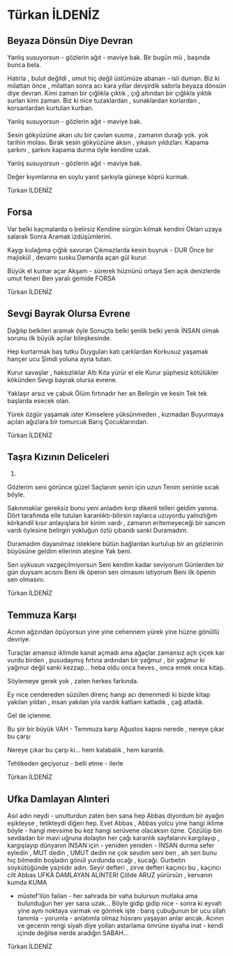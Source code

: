 # Türkan İLDENİZ

## Beyaza Dönsün Diye Devran

Yanlış susuyorsun - gözlerin ağıt -
maviye bak.
Bir bugün mü , başında bunca bela.


Hatırla ,
bulut değildi , umut hiç değil
üstümüze abanan - isli duman.
Biz ki milattan önce , milattan sonra
acı kara yıllar devşirdik sabırla
beyaza dönsün diye devran.
Kimi zaman bir çığlıkla çıktık , çığ altından
bir çığlıkla yıktık surları kimi zaman.
Biz ki nice tuzaklardan , sunaklardan
korlardan , korsanlardan kurtulan
kurban.


Yanlış susuyorsun - gözlerin ağıt - 
maviye bak.


Sesin gökyüzüne akan ulu bir çavlan
susma , zamanın durağı yok.
yok tarihin molası.
Bırak sesin gökyüzüne aksın , yıkasın yıldızları.
Kapama şarkını , şarkını kapama
durma öyle kendine uzak.


Yanlış susuyorsun - gözlerin ağıt - 
maviye bak.


Değer kıyımlarına en soylu yanıt
şarkıyla
güneşe köprü kurmak.

Türkan İLDENİZ

## Forsa

Var belki kaçmalarda o belirsiz 
Kendine sürgün kılmak kendini
Okları uzaya salarak 
Sonra
Aramak izdüşümlerini.
 
Kaygı kulağıma çığlık savuran
Çıkmazlarda kesin buyruk - DUR
Önce bir majiskül , devamı susku
Damarda açan gül kurur.
 
Büyük el kumar açar
Akşam - sürerek hüznünü ortaya
Sen açık denizlerde umut feneri
Ben yaralı gemide FORSA

Türkan İLDENİZ

## Sevgi Bayrak Olursa Evrene

Dağılıp belkileri aramak öyle
Sonuçta belki şenlik belki yenik
İNSAN olmak sorunu ilk
büyük açılar bileşkesinde.
 
Hep kurtarmak baş tutku
Duyguları katı çarklardan
Korkusuz yaşamak hançer ucu
Şimdi yoluna ayna tutan.
 
Kurur savaşlar , haksızlıklar
Altı Kıta yürür el ele
Kurur şüphesiz kötülükler kökünden
Sevgi bayrak olursa evrene.
 
Yaklaşır arsız ve çabuk
Ölüm fırtınadır her an
Belirgin ve kesin
Tek tek başlarda esecek olan.
 
Yürek özgür yaşamak ister
Kimselere yüksünmeden , kızmadan
Buyurmaya açılan ağızlara bir tomurcuk
Barış Çocuklarından.

Türkan İLDENİZ

## Taşra Kızının Deliceleri

1.
Gözlerim seni görünce güzel
Saçlarım senin için uzun
Tenim seninle sıcak böyle.
 
Sakınmaklar gereksiz bunu yeni anladım
kırıp dikenli telleri geldim yanına.
Dört tarafımda elle tutulan karanlıktı-bilirsin
raylarca uzuyordu yalnızlığım
körkandil kısır anlayışlara
bir kinim vardı , zamanın eritemeyeceği
bir sancım vardı öylesine belirgin
yokluğun özlü çıbandı sanki
Duramadım.
 
Duramadım dayanılmaz isteklere
bütün bağlardan kurtulup bir an
gözlerinin büyüsüne geldim
ellerinin ateşine
Yak beni.
 
Sen uykusun vazgeçilmiyorsun
Seni kendim kadar seviyorum
Günlerden bir gün duysam acısını 
Beni ilk öpenin sen olmasını istiyorum
Beni ilk öpenin sen olmasını.

Türkan İLDENİZ

## Temmuza Karşı

Acının ağzından öpüyorsun yine
yine cehennem yürek
yine hüzne gönüllü devriye.
 
Turaçlar amansız iklimde kanat açmadı ama
ağaçlar zamansız açtı çiçek
kar vurdu birden , pusudaymış fırtına
ardından bir yağmur , bir yağmur ki
yağmur değil sanki kezzap...
heba oldu onca heves , onca emek
onca kitap.
 
Söylemeye gerek yok , zaten herkes farkında.
 
Ey nice cendereden süzülen direnç
hangi acı denenmedi ki bizde
kitap yakılan yıldan , 
insan yakılan yıla vardık
katliam katladık , çağ atladık.
 
Gel de içlenme.
 
Bu şiir bir büyük VAH - Temmuza karşı
Ağustos kapısı nerede , nereye çıkar bu çarşı
 
Nereye çıkar bu çarşı
ki...
hem kalabalık , hem karanlık.
 
Tehlikeden geçiyoruz - belli etme - ilerle

Türkan İLDENİZ

## Ufka Damlayan Alınteri

Asıl adın neydi - unutturdun
zaten ben sana hep Abbas diyordum
bir ayağın eşikteyse , tetikteydi diğeri hep.
Evet Abbas , Abbas yolcu
yine hangi iklime böyle - hangi mevsime
bu kez hangi serüvene olacaksın özne.
Çözülüp bin sevdadan
bir mavi uğruna dolaştın her çağı
karanlık sayfalarını kargılayıp , kargışlayıp dünyanın
İNSAN için - yeniden yeniden - İNSAN
durma sefer eyledin , MUT dedin , UMUT dedin
ne çok sevdim seni ben , ah sen bunu hiç bilmedin
boşladın gönül yurdunda ocağı , kucağı.
Gurbetin soykütüğünde yazılıdır adın.
Seyir defteri , zirve defteri
kaçıncı bu , kaçıncı cilt Abbas
UFKA DAMLAYAN ALINTERİ
Çölde ARUZ yürürsün , kervanın kumda KUMA
- müstef'ilün failan -
her sahrada bir vaha bulursun mutlaka ama 
bulunduğun her yer sana uzak...
Böyle gidip gidip nice - sonra ki eyvah
yine aynı noktaya varmak
ve görmek işte : barış çubuğunun bir ucu silah
tanımla - yorumla - anlatımla olmaz
hüsranı yaşayan anlar ancak.
Acının ve gecenin rengi siyah
diye yolları astarlama ömrüne
siyaha inat - kendi içinde değilse
nerde aradığın SABAH...

Türkan İLDENİZ